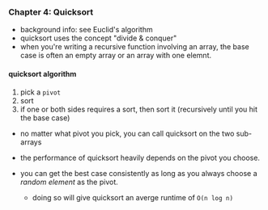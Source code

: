 ### Chapter 4: Quicksort

- background info: see Euclid's algorithm
- quicksort uses the concept "divide & conquer"
- when you're writing a recursive function involving an array, the base case is often an empty array or an array with one elemnt. 

#### quicksort algorithm
1. pick a `pivot`
2. sort
3. if one or both sides requires a sort, then sort it (recursively until you hit the base case)
  - no matter what pivot you pick, you can call quicksort on the two sub-arrays

- the performance of quicksort heavily depends on the pivot you choose.
- you can get the best case consistently as long as you always choose a *random element* as the pivot.
  - doing so will give quicksort an averge runtime of `O(n log n)`
